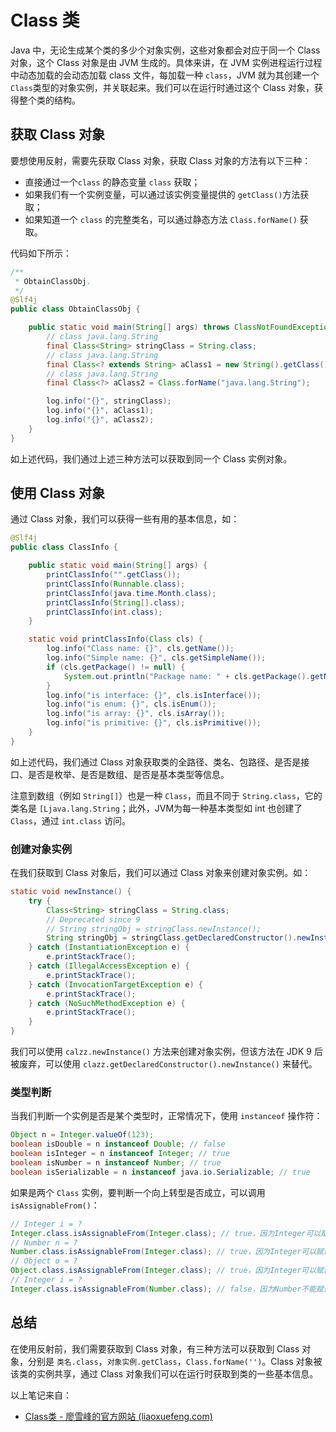 # Class 类

Java 中，无论生成某个类的多少个对象实例，这些对象都会对应于同一个 Class 对象，这个 Class 对象是由 JVM 生成的。具体来讲，在 JVM 实例进程运行过程中动态加载的会动态加载 class 文件，每加载一种 `class`，JVM 就为其创建一个 `Class`类型的对象实例，并关联起来。我们可以在运行时通过这个 Class 对象，获得整个类的结构。

## 获取 Class 对象

要想使用反射，需要先获取 Class 对象，获取 Class 对象的方法有以下三种：

- 直接通过一个`class` 的静态变量 `class` 获取；
- 如果我们有一个实例变量，可以通过该实例变量提供的 `getClass()`方法获取；
- 如果知道一个 `class` 的完整类名，可以通过静态方法 `Class.forName()` 获取。

代码如下所示：

```java
/**
 * ObtainClassObj.
 */
@Slf4j
public class ObtainClassObj {

    public static void main(String[] args) throws ClassNotFoundException {
        // class java.lang.String
        final Class<String> stringClass = String.class;
        // class java.lang.String
        final Class<? extends String> aClass1 = new String().getClass();
        // class java.lang.String
        final Class<?> aClass2 = Class.forName("java.lang.String");

        log.info("{}", stringClass);
        log.info("{}", aClass1);
        log.info("{}", aClass2);
    }
}
```

如上述代码，我们通过上述三种方法可以获取到同一个 Class 实例对象。

## 使用 Class 对象

通过 Class 对象，我们可以获得一些有用的基本信息，如：

```java
@Slf4j
public class ClassInfo {

    public static void main(String[] args) {
        printClassInfo("".getClass());
        printClassInfo(Runnable.class);
        printClassInfo(java.time.Month.class);
        printClassInfo(String[].class);
        printClassInfo(int.class);
    }

    static void printClassInfo(Class cls) {
        log.info("Class name: {}", cls.getName());
        log.info("Simple name: {}", cls.getSimpleName());
        if (cls.getPackage() != null) {
            System.out.println("Package name: " + cls.getPackage().getName());
        }
        log.info("is interface: {}", cls.isInterface());
        log.info("is enum: {}", cls.isEnum());
        log.info("is array: {}", cls.isArray());
        log.info("is primitive: {}", cls.isPrimitive());
    }
}
```

如上述代码，我们通过 Class 对象获取类的全路径、类名、包路径、是否是接口、是否是枚举、是否是数组、是否是基本类型等信息。

注意到数组（例如 `String[]`）也是一种 `Class`，而且不同于 `String.class`，它的类名是 `[Ljava.lang.String`；此外，JVM为每一种基本类型如 int 也创建了`Class`，通过 `int.class` 访问。

### 创建对象实例

在我们获取到 Class 对象后，我们可以通过 Class 对象来创建对象实例。如：

```java
static void newInstance() {
    try {
        Class<String> stringClass = String.class;
        // Deprecated since 9
        // String stringObj = stringClass.newInstance();
        String stringObj = stringClass.getDeclaredConstructor().newInstance();
    } catch (InstantiationException e) {
        e.printStackTrace();
    } catch (IllegalAccessException e) {
        e.printStackTrace();
    } catch (InvocationTargetException e) {
        e.printStackTrace();
    } catch (NoSuchMethodException e) {
        e.printStackTrace();
    }
}
```

我们可以使用 `calzz.newInstance()` 方法来创建对象实例，但该方法在 JDK 9 后被废弃，可以使用 `clazz.getDeclaredConstructor().newInstance()` 来替代。

### 类型判断

当我们判断一个实例是否是某个类型时，正常情况下，使用 `instanceof` 操作符：

```java
Object n = Integer.valueOf(123);
boolean isDouble = n instanceof Double; // false
boolean isInteger = n instanceof Integer; // true
boolean isNumber = n instanceof Number; // true
boolean isSerializable = n instanceof java.io.Serializable; // true
```

如果是两个 `Class` 实例，要判断一个向上转型是否成立，可以调用`isAssignableFrom()`：

```java
// Integer i = ?
Integer.class.isAssignableFrom(Integer.class); // true，因为Integer可以赋值给Integer
// Number n = ?
Number.class.isAssignableFrom(Integer.class); // true，因为Integer可以赋值给Number
// Object o = ?
Object.class.isAssignableFrom(Integer.class); // true，因为Integer可以赋值给Object
// Integer i = ?
Integer.class.isAssignableFrom(Number.class); // false，因为Number不能赋值给Integer
```

## 总结

在使用反射前，我们需要获取到 Class 对象，有三种方法可以获取到 Class 对象，分别是 `类名.class`，`对象实例.getClass`，`Class.forName('')`。Class 对象被该类的实例共享，通过 Class 对象我们可以在运行时获取到类的一些基本信息。

以上笔记来自：

- [Class类 - 廖雪峰的官方网站 (liaoxuefeng.com)](https://www.liaoxuefeng.com/wiki/1252599548343744/1264799402020448)
